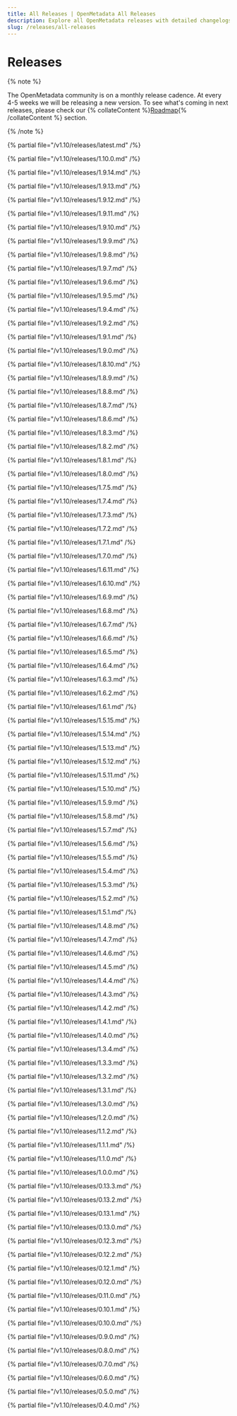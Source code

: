 ```yaml
---
title: All Releases | OpenMetadata All Releases
description: Explore all OpenMetadata releases with detailed changelogs, new features, bug fixes, and upgrade guides. Stay updated with the latest versions and improvements.
slug: /releases/all-releases
---
```


# Releases

{% note %}

The OpenMetadata community is on a monthly release cadence. At every 4-5 weeks we will be releasing a new
version. To see what's coming in next releases, please check our {% collateContent %}[Roadmap](https://www.getcollate.io/roadmap){% /collateContent %} section.

{% /note %}

{% partial file="/v1.10/releases/latest.md" /%}

{% partial file="/v1.10/releases/1.10.0.md" /%}

{% partial file="/v1.10/releases/1.9.14.md" /%}

{% partial file="/v1.10/releases/1.9.13.md" /%}

{% partial file="/v1.10/releases/1.9.12.md" /%}

{% partial file="/v1.10/releases/1.9.11.md" /%}

{% partial file="/v1.10/releases/1.9.10.md" /%}

{% partial file="/v1.10/releases/1.9.9.md" /%}

{% partial file="/v1.10/releases/1.9.8.md" /%}

{% partial file="/v1.10/releases/1.9.7.md" /%}

{% partial file="/v1.10/releases/1.9.6.md" /%}

{% partial file="/v1.10/releases/1.9.5.md" /%}

{% partial file="/v1.10/releases/1.9.4.md" /%}

{% partial file="/v1.10/releases/1.9.2.md" /%}

{% partial file="/v1.10/releases/1.9.1.md" /%}

{% partial file="/v1.10/releases/1.9.0.md" /%}

{% partial file="/v1.10/releases/1.8.10.md" /%}

{% partial file="/v1.10/releases/1.8.9.md" /%}

{% partial file="/v1.10/releases/1.8.8.md" /%}

{% partial file="/v1.10/releases/1.8.7.md" /%}

{% partial file="/v1.10/releases/1.8.6.md" /%}

{% partial file="/v1.10/releases/1.8.3.md" /%}

{% partial file="/v1.10/releases/1.8.2.md" /%}

{% partial file="/v1.10/releases/1.8.1.md" /%}

{% partial file="/v1.10/releases/1.8.0.md" /%}

{% partial file="/v1.10/releases/1.7.5.md" /%}

{% partial file="/v1.10/releases/1.7.4.md" /%}

{% partial file="/v1.10/releases/1.7.3.md" /%}

{% partial file="/v1.10/releases/1.7.2.md" /%}

{% partial file="/v1.10/releases/1.7.1.md" /%}

{% partial file="/v1.10/releases/1.7.0.md" /%}

{% partial file="/v1.10/releases/1.6.11.md" /%}

{% partial file="/v1.10/releases/1.6.10.md" /%}

{% partial file="/v1.10/releases/1.6.9.md" /%}

{% partial file="/v1.10/releases/1.6.8.md" /%}

{% partial file="/v1.10/releases/1.6.7.md" /%}

{% partial file="/v1.10/releases/1.6.6.md" /%}

{% partial file="/v1.10/releases/1.6.5.md" /%}

{% partial file="/v1.10/releases/1.6.4.md" /%}

{% partial file="/v1.10/releases/1.6.3.md" /%}

{% partial file="/v1.10/releases/1.6.2.md" /%}

{% partial file="/v1.10/releases/1.6.1.md" /%}

{% partial file="/v1.10/releases/1.5.15.md" /%}

{% partial file="/v1.10/releases/1.5.14.md" /%}

{% partial file="/v1.10/releases/1.5.13.md" /%}

{% partial file="/v1.10/releases/1.5.12.md" /%}

{% partial file="/v1.10/releases/1.5.11.md" /%}

{% partial file="/v1.10/releases/1.5.10.md" /%}

{% partial file="/v1.10/releases/1.5.9.md" /%}

{% partial file="/v1.10/releases/1.5.8.md" /%}

{% partial file="/v1.10/releases/1.5.7.md" /%}

{% partial file="/v1.10/releases/1.5.6.md" /%}

{% partial file="/v1.10/releases/1.5.5.md" /%}

{% partial file="/v1.10/releases/1.5.4.md" /%}

{% partial file="/v1.10/releases/1.5.3.md" /%}

{% partial file="/v1.10/releases/1.5.2.md" /%}

{% partial file="/v1.10/releases/1.5.1.md" /%}

{% partial file="/v1.10/releases/1.4.8.md" /%}

{% partial file="/v1.10/releases/1.4.7.md" /%}

{% partial file="/v1.10/releases/1.4.6.md" /%}

{% partial file="/v1.10/releases/1.4.5.md" /%}

{% partial file="/v1.10/releases/1.4.4.md" /%}

{% partial file="/v1.10/releases/1.4.3.md" /%}

{% partial file="/v1.10/releases/1.4.2.md" /%}

{% partial file="/v1.10/releases/1.4.1.md" /%}

{% partial file="/v1.10/releases/1.4.0.md" /%}

{% partial file="/v1.10/releases/1.3.4.md" /%}

{% partial file="/v1.10/releases/1.3.3.md" /%}

{% partial file="/v1.10/releases/1.3.2.md" /%}

{% partial file="/v1.10/releases/1.3.1.md" /%}

{% partial file="/v1.10/releases/1.3.0.md" /%}

{% partial file="/v1.10/releases/1.2.0.md" /%}

{% partial file="/v1.10/releases/1.1.2.md" /%}

{% partial file="/v1.10/releases/1.1.1.md" /%}

{% partial file="/v1.10/releases/1.1.0.md" /%}

{% partial file="/v1.10/releases/1.0.0.md" /%}

{% partial file="/v1.10/releases/0.13.3.md" /%}

{% partial file="/v1.10/releases/0.13.2.md" /%}

{% partial file="/v1.10/releases/0.13.1.md" /%}

{% partial file="/v1.10/releases/0.13.0.md" /%}

{% partial file="/v1.10/releases/0.12.3.md" /%}

{% partial file="/v1.10/releases/0.12.2.md" /%}

{% partial file="/v1.10/releases/0.12.1.md" /%}

{% partial file="/v1.10/releases/0.12.0.md" /%}

{% partial file="/v1.10/releases/0.11.0.md" /%}

{% partial file="/v1.10/releases/0.10.1.md" /%}

{% partial file="/v1.10/releases/0.10.0.md" /%}

{% partial file="/v1.10/releases/0.9.0.md" /%}

{% partial file="/v1.10/releases/0.8.0.md" /%}

{% partial file="/v1.10/releases/0.7.0.md" /%}

{% partial file="/v1.10/releases/0.6.0.md" /%}

{% partial file="/v1.10/releases/0.5.0.md" /%}

{% partial file="/v1.10/releases/0.4.0.md" /%}
